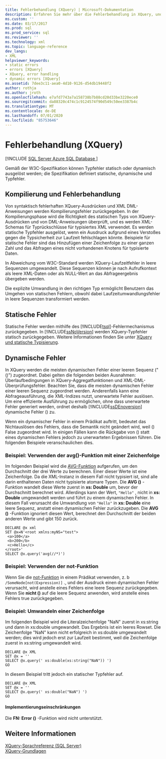 ```yaml
---
title: Fehlerbehandlung (XQuery) | Microsoft-Dokumentation
description: Erfahren Sie mehr über die Fehlerbehandlung in XQuery, und sehen Sie sich Beispiele zur Behandlung dynamischer Fehler an.
ms.custom: ''
ms.date: 03/17/2017
ms.prod: sql
ms.prod_service: sql
ms.reviewer: ''
ms.technology: xml
ms.topic: language-reference
dev_langs:
- XML
helpviewer_keywords:
- static errors
- errors [XQuery]
- XQuery, error handling
- dynamic errors [XQuery]
ms.assetid: 7dee3c11-aea0-4d10-9126-d54db19448f2
author: rothja
ms.author: jroth
ms.openlocfilehash: e7afd7743a7a158738b7b88cd20d33be3220ece0
ms.sourcegitcommit: da88320c474c1c9124574f90d549c50ee3387b4c
ms.translationtype: MT
ms.contentlocale: de-DE
ms.lasthandoff: 07/01/2020
ms.locfileid: "85753646"
---
```

# <a name="error-handling-xquery"></a>Fehlerbehandlung (XQuery)
[!INCLUDE [SQL Server Azure SQL Database ](../includes/applies-to-version/sqlserver.md)]

  Gemäß der W3C-Spezifikation können Typfehler statisch oder dynamisch ausgelöst werden; die Spezifikation definiert statische, dynamische und Typfehler.  
  
## <a name="compilation-and-error-handling"></a>Kompilierung und Fehlerbehandlung  
 Von syntaktisch fehlerhaften XQuery-Ausdrücken und XML DML-Anweisungen werden Kompilierungsfehler zurückgegeben. In der Kompilierungsphase wird die Richtigkeit des statischen Typs von XQuery-Ausdrücken und von DML-Anweisungen überprüft, und es werden XML-Schemas für Typrückschlüsse für typisiertes XML verwendet. Es werden statische Typfehler ausgelöst, wenn ein Ausdruck aufgrund eines Verstoßes gegen die Typsicherheit zur Laufzeit fehlschlagen könnte. Beispiele für statische Fehler sind das Hinzufügen einer Zeichenfolge zu einer ganzen Zahl und das Abfragen eines nicht vorhandenen Knotens für typisierte Daten.  
  
 In Abweichung vom W3C-Standard werden XQuery-Laufzeitfehler in leere Sequenzen umgewandelt. Diese Sequenzen können je nach Aufrufkontext als leere XML-Daten oder als NULL-Wert an das Abfrageergebnis übergeben werden.  
  
 Die explizite Umwandlung in den richtigen Typ ermöglicht Benutzern das Umgehen von statischen Fehlern, obwohl dabei Laufzeitumwandlungsfehler in leere Sequenzen transformiert werden.  
  
## <a name="static-errors"></a>Statische Fehler  
 Statische Fehler werden mithilfe des [!INCLUDE[tsql](../includes/tsql-md.md)]-Fehlermechanismus zurückgegeben. In [!INCLUDE[ssNoVersion](../includes/ssnoversion-md.md)] werden XQuery-Typfehler statisch zurückgegeben. Weitere Informationen finden Sie unter [XQuery und statische Typisierung](../xquery/xquery-and-static-typing.md).  
  
## <a name="dynamic-errors"></a>Dynamische Fehler  
 In XQuery werden die meisten dynamischen Fehler einer leeren Sequenz ("()") zugeordnet. Dabei gelten die folgenden beiden Ausnahmen: Überlaufbedingungen in XQuery-Aggregatfunktionen und XML-DML-Überprüfungsfehler. Beachten Sie, dass die meisten dynamischen Fehler einer leeren Sequenz zugeordnet werden. Anderenfalls kann eine Abfrageausführung, die XML-Indizes nutzt, unerwartete Fehler auslösen. Um eine effiziente Ausführung zu ermöglichen, ohne dass unerwartete Fehler generiert werden, ordnet deshalb [!INCLUDE[ssDEnoversion](../includes/ssdenoversion-md.md)] dynamische Fehler () zu.  
  
 Wenn ein dynamischer Fehler in einem Prädikat auftritt, bedeutet das Nichtauslösen des Fehlers, dass die Semantik nicht geändert wird, weil () False zugeordnet wird. In einigen Fällen kann die Rückgabe von () statt eines dynamischen Fehlers jedoch zu unerwarteten Ergebnissen führen. Die folgenden Beispiele veranschaulichen dies.  
  
### <a name="example-using-the-avg-function-with-a-string"></a>Beispiel: Verwenden der avg()-Funktion mit einer Zeichenfolge  
 Im folgenden Beispiel wird die [AVG-Funktion](../xquery/aggregate-functions-avg.md) aufgerufen, um den Durchschnitt der drei Werte zu berechnen. Einer dieser Werte ist eine Zeichenfolge. Da die XML-Instanz in diesem Fall nicht typisiert ist, sind alle darin enthaltenen Daten nicht typisierte atomare Typen. Die **AVG ()** -Funktion wandelt diese Werte zuerst in **xs: Double** um, bevor der Durchschnitt berechnet wird. Allerdings kann der Wert, `"Hello"` , nicht in **xs: Double** umgewandelt werden und führt zu einem dynamischen Fehler. In diesem Fall verursacht die Umwandlung von `"Hello"` in **xs: Double** eine leere Sequenz, anstatt einen dynamischen Fehler zurückzugeben. Die **AVG ()** -Funktion ignoriert diesen Wert, berechnet den Durchschnitt der beiden anderen Werte und gibt 150 zurück.  
  
```  
DECLARE @x xml  
SET @x=N'<root xmlns:myNS="test">  
 <a>100</a>  
 <b>200</b>  
 <c>Hello</c>  
</root>'  
SELECT @x.query('avg(//*)')  
```  
  
### <a name="example-using-the-not-function"></a>Beispiel: Verwenden der not-Funktion  
 Wenn Sie die [not-Funktion](../xquery/functions-on-boolean-values-not-function.md) in einem Prädikat verwenden, z. b `/SomeNode[not(Expression)]` ., und der Ausdruck einen dynamischen Fehler verursacht, wird anstelle eines Fehlers eine leere Sequenz zurückgegeben. Wenn Sie **nicht ()** auf die leere Sequenz anwenden, wird anstelle eines Fehlers true zurückgegeben.  
  
### <a name="example-casting-a-string"></a>Beispiel: Umwandeln einer Zeichenfolge  
 Im folgenden Beispiel wird die Literalzeichenfolge "NaN" zuerst in xs:string und dann in xs:double umgewandelt. Das Ergebnis ist ein leeres Rowset. Die Zeichenfolge "NaN" kann nicht erfolgreich in xs:double umgewandelt werden; dies wird jedoch erst zur Laufzeit bestimmt, weil die Zeichenfolge zuerst in xs:string umgewandelt wird.  
  
```  
DECLARE @x XML  
SET @x = ''  
SELECT @x.query(' xs:double(xs:string("NaN")) ')  
GO  
```  
  
 In diesem Beispiel tritt jedoch ein statischer Typfehler auf.  
  
```  
DECLARE @x XML  
SET @x = ''  
SELECT @x.query(' xs:double("NaN") ')  
GO  
```  
  
#### <a name="implementation-limitations"></a>Implementierungseinschränkungen  
 Die **FN: Error ()** -Funktion wird nicht unterstützt.  
  
## <a name="see-also"></a>Weitere Informationen  
 [XQuery-Sprachreferenz &#40;SQL Server&#41;](../xquery/xquery-language-reference-sql-server.md)   
 [XQuery-Grundlagen](../xquery/xquery-basics.md)  
  
  
